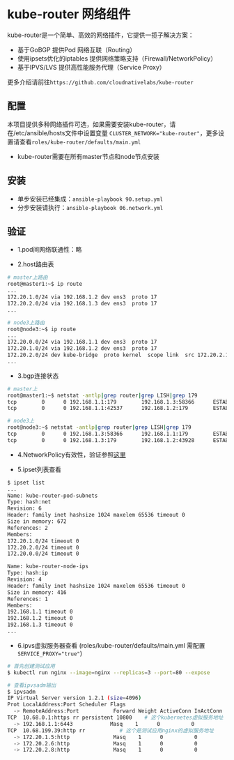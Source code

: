 # kube-router 网络组件

kube-router是一个简单、高效的网络插件，它提供一揽子解决方案：  
- 基于GoBGP 提供Pod 网络互联（Routing）
- 使用ipsets优化的iptables 提供网络策略支持（Firewall/NetworkPolicy）
- 基于IPVS/LVS 提供高性能服务代理（Service Proxy）

更多介绍请前往`https://github.com/cloudnativelabs/kube-router`

## 配置

本项目提供多种网络插件可选，如果需要安装kube-router，请在/etc/ansible/hosts文件中设置变量 `CLUSTER_NETWORK="kube-router"`，更多设置请查看`roles/kube-router/defaults/main.yml`

- kube-router需要在所有master节点和node节点安装

## 安装

- 单步安装已经集成：`ansible-playbook 90.setup.yml`
- 分步安装请执行：`ansible-playbook 06.network.yml`

## 验证

- 1.pod间网络联通性：略

- 2.host路由表

``` bash
# master上路由
root@master1:~$ ip route
...
172.20.1.0/24 via 192.168.1.2 dev ens3  proto 17 
172.20.2.0/24 via 192.168.1.3 dev ens3  proto 17 
...

# node3上路由
root@node3:~$ ip route
... 
172.20.0.0/24 via 192.168.1.1 dev ens3  proto 17 
172.20.1.0/24 via 192.168.1.2 dev ens3  proto 17 
172.20.2.0/24 dev kube-bridge  proto kernel  scope link  src 172.20.2.1 
...
```

- 3.bgp连接状态

``` bash
# master上
root@master1:~$ netstat -antlp|grep router|grep LISH|grep 179
tcp        0      0 192.168.1.1:179        192.168.1.3:58366      ESTABLISHED 26062/kube-router
tcp        0      0 192.168.1.1:42537      192.168.1.2:179        ESTABLISHED 26062/kube-router

# node3上
root@node3:~$ netstat -antlp|grep router|grep LISH|grep 179
tcp        0      0 192.168.1.3:58366      192.168.1.1:179        ESTABLISHED 18897/kube-router
tcp        0      0 192.168.1.3:179        192.168.1.2:43928      ESTABLISHED 18897/kube-router

```

- 4.NetworkPolicy有效性，验证参照[这里](guide/networkpolicy.md)

- 5.ipset列表查看

``` bash
$ ipset list
...
Name: kube-router-pod-subnets
Type: hash:net
Revision: 6
Header: family inet hashsize 1024 maxelem 65536 timeout 0
Size in memory: 672
References: 2
Members:
172.20.1.0/24 timeout 0
172.20.2.0/24 timeout 0
172.20.0.0/24 timeout 0

Name: kube-router-node-ips
Type: hash:ip
Revision: 4
Header: family inet hashsize 1024 maxelem 65536 timeout 0
Size in memory: 416
References: 1
Members:
192.168.1.1 timeout 0
192.168.1.2 timeout 0
192.168.1.3 timeout 0
...
```

- 6.ipvs虚拟服务器查看 (roles/kube-router/defaults/main.yml 需配置`SERVICE_PROXY="true"`)

``` bash
# 首先创建测试应用
$ kubectl run nginx --image=nginx --replicas=3 --port=80 --expose

# 查看ipvsadm输出
$ ipvsadm
IP Virtual Server version 1.2.1 (size=4096)
Prot LocalAddress:Port Scheduler Flags
  -> RemoteAddress:Port           Forward Weight ActiveConn InActConn
TCP  10.68.0.1:https rr persistent 10800	# 这个kubernetes虚拟服务地址
  -> 192.168.1.1:6443            Masq    1      0          0         
TCP  10.68.199.39:http rr			# 这个是测试应用nginx的虚拟服务地址
  -> 172.20.1.5:http              Masq    1      0          0         
  -> 172.20.2.6:http              Masq    1      0          0         
  -> 172.20.2.8:http              Masq    1      0          0         
```
